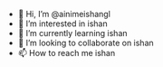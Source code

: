 - 👋 Hi, I’m @ainimeishangl
- 👀 I’m interested in ishan
- 🌱 I’m currently learning ishan
- 💞️ I’m looking to collaborate on ishan
- 📫 How to reach me ishan

<!---
ainimeishangl/ainimeishangl is a ✨ special ✨ repository because its `README.md` (this file) appears on your GitHub profile.
You can click the Preview link to take a look at your changes.
--->
